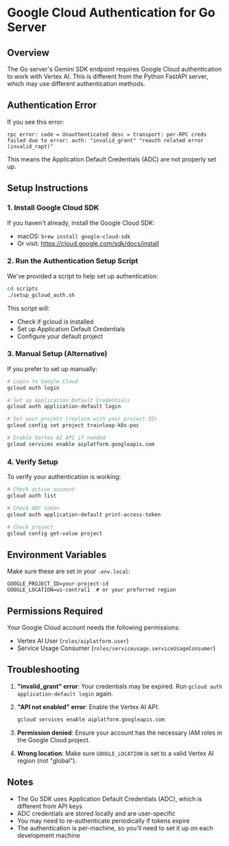 # Google Cloud Authentication for Go Server

## Overview

The Go server's Gemini SDK endpoint requires Google Cloud authentication to work with Vertex AI. This is different from the Python FastAPI server, which may use different authentication methods.

## Authentication Error

If you see this error:
```
rpc error: code = Unauthenticated desc = transport: per-RPC creds failed due to error: auth: "invalid_grant" "reauth related error (invalid_rapt)"
```

This means the Application Default Credentials (ADC) are not properly set up.

## Setup Instructions

### 1. Install Google Cloud SDK

If you haven't already, install the Google Cloud SDK:
- macOS: `brew install google-cloud-sdk`
- Or visit: https://cloud.google.com/sdk/docs/install

### 2. Run the Authentication Setup Script

We've provided a script to help set up authentication:

```bash
cd scripts
./setup_gcloud_auth.sh
```

This script will:
- Check if gcloud is installed
- Set up Application Default Credentials
- Configure your default project

### 3. Manual Setup (Alternative)

If you prefer to set up manually:

```bash
# Login to Google Cloud
gcloud auth login

# Set up Application Default Credentials
gcloud auth application-default login

# Set your project (replace with your project ID)
gcloud config set project trainloop-k8s-poc

# Enable Vertex AI API if needed
gcloud services enable aiplatform.googleapis.com
```

### 4. Verify Setup

To verify your authentication is working:

```bash
# Check active account
gcloud auth list

# Check ADC token
gcloud auth application-default print-access-token

# Check project
gcloud config get-value project
```

## Environment Variables

Make sure these are set in your `.env.local`:
```
GOOGLE_PROJECT_ID=your-project-id
GOOGLE_LOCATION=us-central1  # or your preferred region
```

## Permissions Required

Your Google Cloud account needs the following permissions:
- Vertex AI User (`roles/aiplatform.user`)
- Service Usage Consumer (`roles/serviceusage.serviceUsageConsumer`)

## Troubleshooting

1. **"invalid_grant" error**: Your credentials may be expired. Run `gcloud auth application-default login` again.

2. **"API not enabled" error**: Enable the Vertex AI API:
   ```bash
   gcloud services enable aiplatform.googleapis.com
   ```

3. **Permission denied**: Ensure your account has the necessary IAM roles in the Google Cloud project.

4. **Wrong location**: Make sure `GOOGLE_LOCATION` is set to a valid Vertex AI region (not "global").

## Notes

- The Go SDK uses Application Default Credentials (ADC), which is different from API keys
- ADC credentials are stored locally and are user-specific
- You may need to re-authenticate periodically if tokens expire
- The authentication is per-machine, so you'll need to set it up on each development machine
